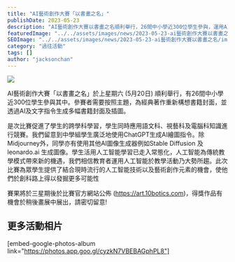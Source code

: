 ```yaml
---
title: "AI藝術創作大賽「以書畫之名」"
publishDate: 2023-05-23
description: "AI藝術創作大賽以書畫之名順利舉行，26間中小學近300位學生參與，運用AI技術為經典著作重新構想書籍封面，促進跨學科學習，展現人工智能與藝術創作的融合。"
featuredImage: "../../assets/images/news/2023-05-23-ai藝術創作大賽以書畫之名/image1.png"
SEOImage: "../../assets/images/news/2023-05-23-ai藝術創作大賽以書畫之名/image1.png"
category: "過往活動"
tags: []
author: "jacksonchan"
---
```


![](https://staging.10botics.com/wp-content/uploads/2023/08/348814977_282301107557308_1421431780741203963_n-2-1024x768.jpg)

AI藝術創作大賽「以書畫之名」於上星期六 (5月20日) 順利舉行，有26間中小學近300位學生參與其中。參賽者需要按照主題，為經典著作重新構想書籍封面，並透過AI及文字指令生成多幅書籍封面及插圖。

是次比賽促進了學生的跨學科學習，學生同時應用語文科、視藝科及電腦科知識進行競賽。我們留意到中學組學生廣泛地使用ChatGPT生成AI繪圖指令。除Midjourney外，同學亦有使用其他AI圖像生成器例如Stable Diffusion 及 leonardo.ai 生成圖像。學生活用人工智能學習已走入常態化，人工智能為傳統教學模式帶來新的機遇，我們相信教育者運用人工智能於教學活動乃大勢所趨。此次比賽為眾學生提供了結合現時流行的人工智能技術以及藝術創作元素的機會，使他們於創科路上得以發掘更多可能性

賽果將於三星期後於比賽官方網站公佈 (https://art.10botics.com)，得獎作品有機會於稍後畫展中展出，請密切留意!

## 更多活動相片

[embed-google-photos-album link="https://photos.app.goo.gl/cyzkN7VBEBAGphPL8"]
